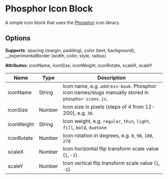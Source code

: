 # Phosphor Icon Block
A simple icon block that uses the [Phosphor](https://phosphoricons.com/) icon library.

## Options

__Supports__: spacing (margin, padding), color (text, background), __experimentalBorder (width, color, style, radius)

__Attributes__: iconName, iconSize, iconWeight, iconRotate, scaleX, scaleY

|Name|Type|Description|
|---|---|---|
|iconName|String|Icon name, e.g. `address-book`. Phosphor icon names/slugs manually stored in `phosphor-icons.js`.|
|iconSize|Number|Icon size in pixels (steps of 4 from 12-200), e.g. `36`.|
|iconWeight|String|Icon weight, e.g. `regular`, `thin`, `light`, `fill`, `bold`, `duotone`|
|iconRotate|Number|Icon rotation in degrees, e.g. `0`, `90`, `180`, `270`|
|scaleX|Number|Icon horizontal flip transform scale value (`1`, `-1`).|
|scaleY|Number|Icon vertical flip transform scale value (`1`, `-1`).|